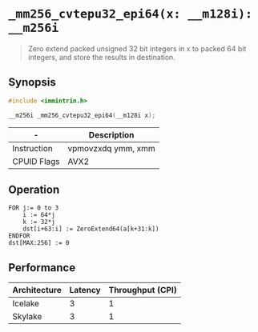 `_mm256_cvtepu32_epi64(x: __m128i): __m256i`
============================================

> Zero extend packed unsigned 32 bit integers in x to packed 64 bit integers, and store the results in destination.

## Synopsis

```c
#include <immintrin.h>

__m256i _mm256_cvtepu32_epi64(__m128i x);
```

| -           | Description        |
| ----------- | ------------------ |
| Instruction | vpmovzxdq ymm, xmm |
| CPUID Flags | AVX2               |

## Operation

```
FOR j:= 0 to 3
	i := 64*j
	k := 32*j
	dst[i+63:i] := ZeroExtend64(a[k+31:k])
ENDFOR
dst[MAX:256] := 0
```

## Performance

| Architecture | Latency | Throughput (CPI) |
| ------------ | ------- | ---------------- |
| Icelake      | 3       | 1                |
| Skylake      | 3       | 1                |

